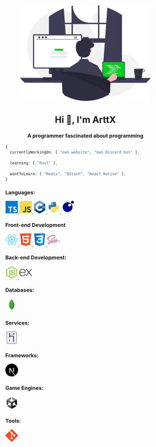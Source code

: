 <div align="center">
  <img src="https://github.com/ArttX/ArttX/blob/main/assets/images/programmer.svg" height=300>
</div>

<h1 align="center">Hi 👋, I'm ArttX</h1>
<h3 align="center">A programmer fascinated about programming</h3>

<!-- <p align="left"> <img src="https://komarev.com/ghpvc/?username=arttx&label=Profile%20views&color=0e75b6&style=flat" alt="arttx" /> </p> -->

```ts
{
  currentlyWorkingOn: [ "own website", "own Discord bot" ],

  learning: [ "Rust" ],

  wantToLearn: [ "Redis", "QStash", "React Native" ],
}
```

<h3>Languages:</h3>
<p>
  <a href="https://www.typescriptlang.org/">
    <img alt="TypeScript" src="https://github.com/devicons/devicon/blob/master/icons/typescript/typescript-original.svg" width=40 height=40>
  </a>
  <a href="https://www.w3schools.com/js/">
    <img alt="JavaScript" src="https://github.com/devicons/devicon/blob/master/icons/javascript/javascript-original.svg" width=40 height=40>
  </a>
  <a href="https://www.w3schools.com/cpp/">
    <img alt="C++" src="https://github.com/devicons/devicon/blob/master/icons/cplusplus/cplusplus-original.svg" width=40 height=40>
  </a>
  <a href="https://www.python.org/">
    <img alt="Python" src="https://github.com/devicons/devicon/blob/master/icons/python/python-original.svg" width=40 height=40>
  </a>
  <a href="https://www.lua.org/about.html">
    <img alt="Lua" src="https://github.com/devicons/devicon/blob/master/icons/lua/lua-original.svg" width=40 height=40>
  </a>
</p>

<h3>Front-end Development</h3>
<p>
  <a href="https://reactjs.org/">
    <img alt="React" src="https://github.com/devicons/devicon/blob/master/icons/react/react-original.svg" width=40 height=40>
  </a>
  <a href="https://www.w3schools.com/html/">
    <img alt="HTML" src="https://github.com/devicons/devicon/blob/master/icons/html5/html5-original.svg" width=40 height=40>
  </a>
  <a href="https://www.w3schools.com/css/">
    <img alt="CSS" src="https://github.com/devicons/devicon/blob/master/icons/css3/css3-original.svg" width=40 height=40>
  </a>
  <a href="https://sass-lang.com/">
    <img alt="Sass" src="https://github.com/devicons/devicon/blob/master/icons/sass/sass-original.svg" width=40 height=40>
  </a>
</p>

<h3>Back-end Development:</h3>
<p>
  <a href="https://nodejs.org/en/">
    <img alt="Node" src="https://github.com/devicons/devicon/blob/master/icons/nodejs/nodejs-original.svg" width=40 height=40>
  </a>
  <a href="https://expressjs.com/">
    <img alt="Express" src="https://github.com/devicons/devicon/blob/master/icons/express/express-original.svg" width=40 height=40>
  </a>
</p>

<h3>Databases:</h3>
<p>
  <a href="https://www.mongodb.com/">
    <img alt="MongoDB" src="https://github.com/devicons/devicon/blob/master/icons/mongodb/mongodb-original.svg" width=40 height=40>
  </a>
</p>

<h3>Services:</h3>
<p>
  <a href="">
    <img alt="Heroku" src="https://github.com/devicons/devicon/blob/master/icons/heroku/heroku-original.svg" width=40 height=40>
  </a>
</p>

<h3>Frameworks:</h3>
<p>
  <a href="https://nextjs.org/">
    <img alt="Next.js" src="https://github.com/devicons/devicon/blob/master/icons/nextjs/nextjs-original.svg" width=40 height=40>
  </a>
</p>

<h3>Game Engines:</h3>
<p>
  <a href="https://unity.com/">
    <img alt="Unity" src="https://github.com/devicons/devicon/blob/master/icons/unity/unity-original.svg" width=40 height=40>
  </a>
</p>

<h3>Tools:</h3>
<p>
  <a href="https://git-scm.com/">
    <img alt="Git" src="https://github.com/devicons/devicon/blob/master/icons/git/git-original.svg" width=40 height=40>
  </a>
</p>
